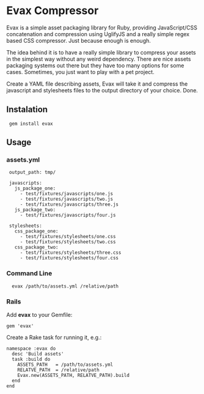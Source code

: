 # Evax Compressor

Evax is a simple asset packaging library for Ruby, providing JavaScript/CSS concatenation and compression using UglifyJS and a really simple regex based CSS compressor. Just because enough is enough.

The idea behind it is to have a really simple library to compress your assets in the simplest way without any weird dependency. There are nice assets packaging systems out there but they have too many options for some cases. Sometimes, you just want to play with a pet project.

Create a YAML file describing assets, Evax will take it and compress the javascript and stylesheets files to the output directory of your choice. Done.

## Instalation

     gem install evax

## Usage

### assets.yml

     output_path: tmp/

     javascripts:
       js_package_one:
         - test/fixtures/javascripts/one.js
         - test/fixtures/javascripts/two.js
         - test/fixtures/javascripts/three.js
       js_package_two:
         - test/fixtures/javascripts/four.js

     stylesheets:
       css_package_one:
         - test/fixtures/stylesheets/one.css
         - test/fixtures/stylesheets/two.css
       css_package_two:
         - test/fixtures/stylesheets/three.css
         - test/fixtures/stylesheets/four.css

### Command Line

      evax /path/to/assets.yml /relative/path

### Rails

Add **evax** to your Gemfile:

    gem 'evax'

Create a Rake task for running it, e.g.:

    namespace :evax do
      desc 'Build assets'
      task :build do
        ASSETS_PATH   = /path/to/assets.yml
        RELATVE_PATH  = /relative/path
        Evax.new(ASSETS_PATH, RELATVE_PATH).build
      end
    end
